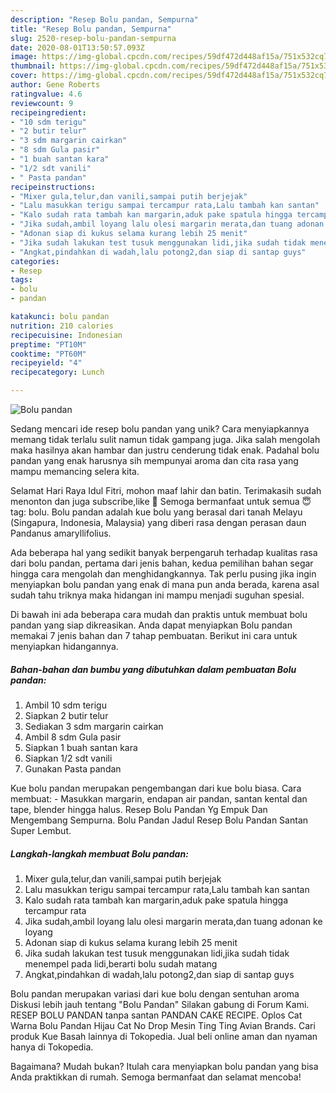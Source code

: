 ```yaml
---
description: "Resep Bolu pandan, Sempurna"
title: "Resep Bolu pandan, Sempurna"
slug: 2520-resep-bolu-pandan-sempurna
date: 2020-08-01T13:50:57.093Z
image: https://img-global.cpcdn.com/recipes/59df472d448af15a/751x532cq70/bolu-pandan-foto-resep-utama.jpg
thumbnail: https://img-global.cpcdn.com/recipes/59df472d448af15a/751x532cq70/bolu-pandan-foto-resep-utama.jpg
cover: https://img-global.cpcdn.com/recipes/59df472d448af15a/751x532cq70/bolu-pandan-foto-resep-utama.jpg
author: Gene Roberts
ratingvalue: 4.6
reviewcount: 9
recipeingredient:
- "10 sdm terigu"
- "2 butir telur"
- "3 sdm margarin cairkan"
- "8 sdm Gula pasir"
- "1 buah santan kara"
- "1/2 sdt vanili"
- " Pasta pandan"
recipeinstructions:
- "Mixer gula,telur,dan vanili,sampai putih berjejak"
- "Lalu masukkan terigu sampai tercampur rata,Lalu tambah kan santan"
- "Kalo sudah rata tambah kan margarin,aduk pake spatula hingga tercampur rata"
- "Jika sudah,ambil loyang lalu olesi margarin merata,dan tuang adonan ke loyang"
- "Adonan siap di kukus selama kurang lebih 25 menit"
- "Jika sudah lakukan test tusuk menggunakan lidi,jika sudah tidak menempel pada lidi,berarti bolu sudah matang"
- "Angkat,pindahkan di wadah,lalu potong2,dan siap di santap guys"
categories:
- Resep
tags:
- bolu
- pandan

katakunci: bolu pandan 
nutrition: 210 calories
recipecuisine: Indonesian
preptime: "PT10M"
cooktime: "PT60M"
recipeyield: "4"
recipecategory: Lunch

---
```



![Bolu pandan](https://img-global.cpcdn.com/recipes/59df472d448af15a/751x532cq70/bolu-pandan-foto-resep-utama.jpg)

Sedang mencari ide resep bolu pandan yang unik? Cara menyiapkannya memang tidak terlalu sulit namun tidak gampang juga. Jika salah mengolah maka hasilnya akan hambar dan justru cenderung tidak enak. Padahal bolu pandan yang enak harusnya sih mempunyai aroma dan cita rasa yang mampu memancing selera kita.

Selamat Hari Raya Idul Fitri, mohon maaf lahir dan batin. Terimakasih sudah menonton dan juga subscribe,like 🙏 Semoga bermanfaat untuk semua 😇 tag: bolu. Bolu pandan adalah kue bolu yang berasal dari tanah Melayu (Singapura, Indonesia, Malaysia) yang diberi rasa dengan perasan daun Pandanus amaryllifolius.

Ada beberapa hal yang sedikit banyak berpengaruh terhadap kualitas rasa dari bolu pandan, pertama dari jenis bahan, kedua pemilihan bahan segar hingga cara mengolah dan menghidangkannya. Tak perlu pusing jika ingin menyiapkan bolu pandan yang enak di mana pun anda berada, karena asal sudah tahu triknya maka hidangan ini mampu menjadi suguhan spesial.


Di bawah ini ada beberapa cara mudah dan praktis untuk membuat bolu pandan yang siap dikreasikan. Anda dapat menyiapkan Bolu pandan memakai 7 jenis bahan dan 7 tahap pembuatan. Berikut ini cara untuk menyiapkan hidangannya.

<!--inarticleads1-->

##### Bahan-bahan dan bumbu yang dibutuhkan dalam pembuatan Bolu pandan:

1. Ambil 10 sdm terigu
1. Siapkan 2 butir telur
1. Sediakan 3 sdm margarin cairkan
1. Ambil 8 sdm Gula pasir
1. Siapkan 1 buah santan kara
1. Siapkan 1/2 sdt vanili
1. Gunakan  Pasta pandan


Kue bolu pandan merupakan pengembangan dari kue bolu biasa. Cara membuat: - Masukkan margarin, endapan air pandan, santan kental dan tape, blender hingga halus. Resep Bolu Pandan Yg Empuk Dan Mengembang Sempurna. Bolu Pandan Jadul Resep Bolu Pandan Santan Super Lembut. 

<!--inarticleads2-->

##### Langkah-langkah membuat Bolu pandan:

1. Mixer gula,telur,dan vanili,sampai putih berjejak
1. Lalu masukkan terigu sampai tercampur rata,Lalu tambah kan santan
1. Kalo sudah rata tambah kan margarin,aduk pake spatula hingga tercampur rata
1. Jika sudah,ambil loyang lalu olesi margarin merata,dan tuang adonan ke loyang
1. Adonan siap di kukus selama kurang lebih 25 menit
1. Jika sudah lakukan test tusuk menggunakan lidi,jika sudah tidak menempel pada lidi,berarti bolu sudah matang
1. Angkat,pindahkan di wadah,lalu potong2,dan siap di santap guys


Bolu pandan merupakan variasi dari kue bolu dengan sentuhan aroma Diskusi lebih jauh tentang &#34;Bolu Pandan&#34; Silakan gabung di Forum Kami. RESEP BOLU PANDAN tanpa santan PANDAN CAKE RECIPE. Oplos Cat Warna Bolu Pandan Hijau Cat No Drop Mesin Ting Ting Avian Brands. Cari produk Kue Basah lainnya di Tokopedia. Jual beli online aman dan nyaman hanya di Tokopedia. 

Bagaimana? Mudah bukan? Itulah cara menyiapkan bolu pandan yang bisa Anda praktikkan di rumah. Semoga bermanfaat dan selamat mencoba!
